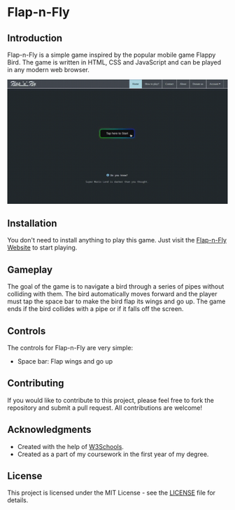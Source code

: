# Flap-n-Fly

## Introduction

Flap-n-Fly is a simple game inspired by the popular mobile game Flappy Bird. The game is written in HTML, CSS and JavaScript and can be played in any modern web browser.

<a href="https://flapnfly.vercel.app/"><img src="assets/images/ss.gif"></a>

## Installation

You don't need to install anything to play this game. Just visit the [Flap-n-Fly Website](https://flapnfly.vercel.app/) to start playing.

## Gameplay

The goal of the game is to navigate a bird through a series of pipes without colliding with them. The bird automatically moves forward and the player must tap the space bar to make the bird flap its wings and go up. The game ends if the bird collides with a pipe or if it falls off the screen.

## Controls

The controls for Flap-n-Fly are very simple:

- Space bar: Flap wings and go up

## Contributing

If you would like to contribute to this project, please feel free to fork the repository and submit a pull request. All contributions are welcome!

## Acknowledgments

- Created with the help of [W3Schools](https://w3schools.com/).
- Created as a part of my coursework in the first year of my degree.

## License

This project is licensed under the MIT License - see the [LICENSE](LICENSE) file for details.
